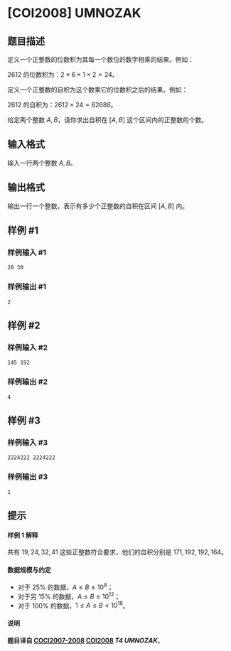 # [COI2008] UMNOZAK

## 题目描述

定义一个正整数的位数积为其每一个数位的数字相乘的结果。例如：

$2612$ 的位数积为：$2\times 6\times 1\times 2=24$。

定义一个正整数的自积为这个数乘它的位数积之后的结果。例如：

$2612$ 的自积为：$2612\times 24=62688$。

给定两个整数 $A,B$，请你求出自积在 $[A,B]$ 这个区间内的正整数的个数。

## 输入格式

输入一行两个整数 $A,B$。

## 输出格式

输出一行一个整数，表示有多少个正整数的自积在区间 $[A,B]$ 内。

## 样例 #1

### 样例输入 #1
```
20 30
```

### 样例输出 #1

```
2
```

## 样例 #2

### 样例输入 #2
```
145 192
```

### 样例输出 #2

```
4
```

## 样例 #3

### 样例输入 #3
```
2224222 2224222
```

### 样例输出 #3

```
1
```

## 提示

#### 样例 1 解释

共有 $19,24,32,41$ 这些正整数符合要求，他们的自积分别是 $171,192,192,164$。

#### 数据规模与约定

- 对于 $25\%$ 的数据，$A\le B\le 10^8$；
- 对于另 $15\%$ 的数据，$A\le B\le 10^{12}$；
- 对于 $100\%$ 的数据，$1\le A\le B< 10^{18}$。

#### 说明

**题目译自 [COCI2007-2008](https://hsin.hr/coci/archive/2007_2008/) [COI2008](https://hsin.hr/coci/archive/2007_2008/olympiad_tasks.pdf) *T4 UMNOZAK***。
